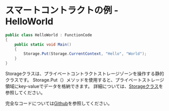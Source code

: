 # スマートコントラクトの例 - HelloWorld

```c#
public class HelloWorld : FunctionCode
{
    public static void Main()
    {
        Storage.Put(Storage.CurrentContext, "Hello", "World");
    }
}
```

Storageクラスは、プライベートコントラクトストレージゾーンを操作する静的クラスです。 Storage.Put（）メソッドを使用すると、プライベートストレージ領域にkey-valueでデータを格納できます。 詳細については、[Storageクラス](../fw/dotnet/AntShares/Storage.md)を参照してください。

完全なコードについては[Github](https://github.com/neo-project/examples)を参照してください。
